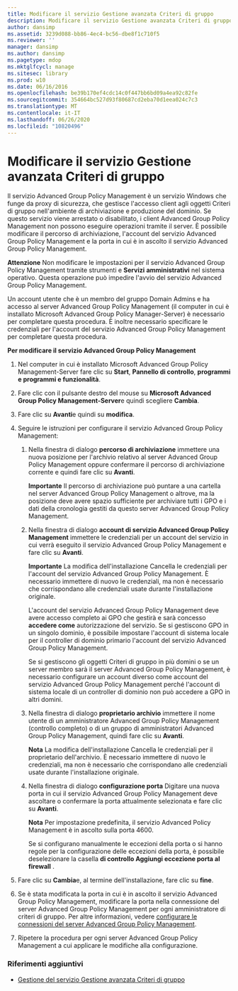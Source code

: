 ```yaml
---
title: Modificare il servizio Gestione avanzata Criteri di gruppo
description: Modificare il servizio Gestione avanzata Criteri di gruppo
author: dansimp
ms.assetid: 3239d088-bb86-4ec4-bc56-dbe8f1c710f5
ms.reviewer: ''
manager: dansimp
ms.author: dansimp
ms.pagetype: mdop
ms.mktglfcycl: manage
ms.sitesec: library
ms.prod: w10
ms.date: 06/16/2016
ms.openlocfilehash: be39b170ef4cdc14c0f447bb6bd09a4ea92c82fe
ms.sourcegitcommit: 354664bc527d93f80687cd2eba70d1eea024c7c3
ms.translationtype: MT
ms.contentlocale: it-IT
ms.lasthandoff: 06/26/2020
ms.locfileid: "10820496"
---
```

# Modificare il servizio Gestione avanzata Criteri di gruppo


Il servizio Advanced Group Policy Management è un servizio Windows che funge da proxy di sicurezza, che gestisce l'accesso client agli oggetti Criteri di gruppo nell'ambiente di archiviazione e produzione del dominio. Se questo servizio viene arrestato o disabilitato, i client Advanced Group Policy Management non possono eseguire operazioni tramite il server. È possibile modificare il percorso di archiviazione, l'account del servizio Advanced Group Policy Management e la porta in cui è in ascolto il servizio Advanced Group Policy Management.

**Attenzione**  Non modificare le impostazioni per il servizio Advanced Group Policy Management tramite strumenti e **Servizi** **amministrativi** nel sistema operativo. Questa operazione può impedire l'avvio del servizio Advanced Group Policy Management.

 

Un account utente che è un membro del gruppo Domain Admins e ha accesso al server Advanced Group Policy Management (il computer in cui è installato Microsoft Advanced Group Policy Manager-Server) è necessario per completare questa procedura. È inoltre necessario specificare le credenziali per l'account del servizio Advanced Group Policy Management per completare questa procedura.

**Per modificare il servizio Advanced Group Policy Management**

1.  Nel computer in cui è installato Microsoft Advanced Group Policy Management-Server fare clic su **Start**, **Pannello di controllo**, **programmi** **e programmi e funzionalità**.

2.  Fare clic con il pulsante destro del mouse su **Microsoft Advanced Group Policy Management-Server**e quindi scegliere **Cambia**.

3.  Fare clic su **Avanti**e quindi su **modifica**.

4.  Seguire le istruzioni per configurare il servizio Advanced Group Policy Management:

    1.  Nella finestra di dialogo **percorso di archiviazione** immettere una nuova posizione per l'archivio relativo al server Advanced Group Policy Management oppure confermare il percorso di archiviazione corrente e quindi fare clic su **Avanti**.

        **Importante**  Il percorso di archiviazione può puntare a una cartella nel server Advanced Group Policy Management o altrove, ma la posizione deve avere spazio sufficiente per archiviare tutti i GPO e i dati della cronologia gestiti da questo server Advanced Group Policy Management.

         

    2.  Nella finestra di dialogo **account di servizio Advanced Group Policy Management** immettere le credenziali per un account del servizio in cui verrà eseguito il servizio Advanced Group Policy Management e fare clic su **Avanti**.

        **Importante**  La modifica dell'installazione Cancella le credenziali per l'account del servizio Advanced Group Policy Management. È necessario immettere di nuovo le credenziali, ma non è necessario che corrispondano alle credenziali usate durante l'installazione originale.

        L'account del servizio Advanced Group Policy Management deve avere accesso completo ai GPO che gestirà e sarà concesso **accedere come** autorizzazione del servizio. Se si gestiscono GPO in un singolo dominio, è possibile impostare l'account di sistema locale per il controller di dominio primario l'account del servizio Advanced Group Policy Management.

        Se si gestiscono gli oggetti Criteri di gruppo in più domini o se un server membro sarà il server Advanced Group Policy Management, è necessario configurare un account diverso come account del servizio Advanced Group Policy Management perché l'account di sistema locale di un controller di dominio non può accedere a GPO in altri domini.

         

    3.  Nella finestra di dialogo **proprietario archivio** immettere il nome utente di un amministratore Advanced Group Policy Management (controllo completo) o di un gruppo di amministratori Advanced Group Policy Management, quindi fare clic su **Avanti**.

        **Nota**  La modifica dell'installazione Cancella le credenziali per il proprietario dell'archivio. È necessario immettere di nuovo le credenziali, ma non è necessario che corrispondano alle credenziali usate durante l'installazione originale.

         

    4.  Nella finestra di dialogo **configurazione porta** Digitare una nuova porta in cui il servizio Advanced Group Policy Management deve ascoltare o confermare la porta attualmente selezionata e fare clic su **Avanti**.

        **Nota**  Per impostazione predefinita, il servizio Advanced Policy Management è in ascolto sulla porta 4600.

        Se si configurano manualmente le eccezioni della porta o si hanno regole per la configurazione delle eccezioni della porta, è possibile deselezionare la casella **di controllo Aggiungi eccezione porta al firewall** .

         

5.  Fare clic su **Cambia**e, al termine dell'installazione, fare clic su **fine**.

6.  Se è stata modificata la porta in cui è in ascolto il servizio Advanced Group Policy Management, modificare la porta nella connessione del server Advanced Group Policy Management per ogni amministratore di criteri di gruppo. Per altre informazioni, vedere [configurare le connessioni del server Advanced Group Policy Management](configure-agpm-server-connections-agpm40.md).

7.  Ripetere la procedura per ogni server Advanced Group Policy Management a cui applicare le modifiche alla configurazione.

### Riferimenti aggiuntivi

-   [Gestione del servizio Gestione avanzata Criteri di gruppo](managing-the-agpm-service-agpm40.md)

 

 





